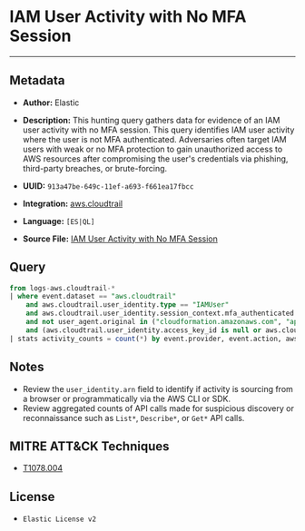 # IAM User Activity with No MFA Session

---

## Metadata

- **Author:** Elastic
- **Description:** This hunting query gathers data for evidence of an IAM user activity with no MFA session. This query identifies IAM user activity where the user is not MFA authenticated. Adversaries often target IAM users with weak or no MFA protection to gain unauthorized access to AWS resources after compromising the user's credentials via phishing, third-party breaches, or brute-forcing.

- **UUID:** `913a47be-649c-11ef-a693-f661ea17fbcc`
- **Integration:** [aws.cloudtrail](https://docs.elastic.co/integrations/aws/cloudtrail)
- **Language:** `[ES|QL]`
- **Source File:** [IAM User Activity with No MFA Session](../queries/iam_user_activity_with_no_mfa_session.toml)

## Query

```sql
from logs-aws.cloudtrail-*
| where event.dataset == "aws.cloudtrail"
    and aws.cloudtrail.user_identity.type == "IAMUser"
    and aws.cloudtrail.user_identity.session_context.mfa_authenticated == "false"
    and not user_agent.original in ("cloudformation.amazonaws.com", "application-autoscaling.amazonaws.com", "AWS Internal")
    and (aws.cloudtrail.user_identity.access_key_id is null or aws.cloudtrail.user_identity.access_key_id == "")
| stats activity_counts = count(*) by event.provider, event.action, aws.cloudtrail.user_identity.arn
```

## Notes

- Review the `user_identity.arn` field to identify if activity is sourcing from a browser or programmatically via the AWS CLI or SDK.
- Review aggregated counts of API calls made for suspicious discovery or reconnaissance such as `List*`, `Describe*`, or `Get*` API calls.

## MITRE ATT&CK Techniques

- [T1078.004](https://attack.mitre.org/techniques/T1078/004)

## License

- `Elastic License v2`
